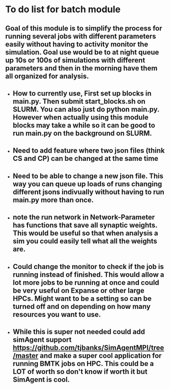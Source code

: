 # To do list for batch module
## Goal of this module is to simplify the process for running several jobs with different parameters easily without having to activity monitor the simulation. Goal use would be to at night queue up 10s or 100s of simulations with different parameters and then in the morning have them all organized for analysis.

* ## How to currently use, First set up blocks in main.py. Then submit start_blocks.sh on SLURM. You can also just do python main.py. However when actually using this module blocks may take a while so it can be good to run main.py on the background on SLURM. 

* ## Need to add feature where two json files (think CS and CP) can be changed at the same time

* ## Need to be able to change a new json file. This way you can queue up loads of runs changing different jsons indivually without having to run main.py more than once. 

* ## note the run network in Network-Parameter has functions that save all synaptic weights. This would be useful so that when analysis a sim you could easily tell what all the weights are.

* ## Could change the monitor to check if the job is running instead of finished. This would allow a lot more jobs to be running at once and could be very useful on Expanse or other large HPCs. Might want to be a setting so can be turned off and on depending on how many resources you want to use. 

* ## While this is super not needed could add simAgent support https://github.com/tjbanks/SimAgentMPI/tree/master and make a super cool application for running BMTK jobs on HPC. This could be a LOT of worth so don't know if worth it but SimAgent is cool.